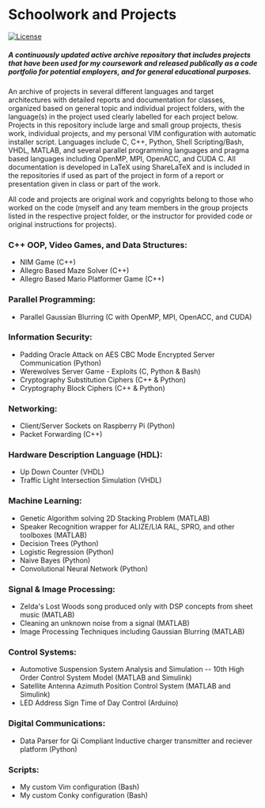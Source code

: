 # Schoolwork and Projects
[![License](https://img.shields.io/badge/License-Apache%202.0-blue.svg)](https://github.com/estradjm/Class-Work/blob/master/LICENSE.md)
##### A continuously updated active archive repository that includes projects that have been used for my coursework and released publically as a code portfolio for potential employers, and for general educational purposes. 

An archive of projects in several different languages and target architectures with detailed reports and documentation for classes, organized based on general topic and individual project folders, with the language(s) in the project used clearly labelled for each project below. Projects in this repository include large and small group projects, thesis work, individual projects, and my personal VIM configuration with automatic installer script. Languages include C, C++, Python, Shell Scripting/Bash, VHDL, MATLAB, and several parallel programming languages and pragma based languages including OpenMP, MPI, OpenACC, and CUDA C. All documentation is developed in LaTeX using ShareLaTeX and is included in the repositories if used as part of the project in form of a report or presentation given in class or part of the work.  

All code and projects are original work and copyrights belong to those who worked on the code (myself and any team members in the group projects listed in the respective project folder, or the instructor for provided code or original instructions for projects).

### C++ OOP, Video Games, and Data Structures:
- NIM Game (C++)
- Allegro Based Maze Solver (C++)
- Allegro Based Mario Platformer Game (C++)

### Parallel Programming:
- Parallel Gaussian Blurring (C with OpenMP, MPI, OpenACC, and CUDA)

### Information Security:
- Padding Oracle Attack on AES CBC Mode Encrypted Server Communication (Python)
- Werewolves Server Game - Exploits (C, Python & Bash)
- Cryptography Substitution Ciphers (C++ & Python)
- Cryptography Block Ciphers (C++ & Python)
 
### Networking:
- Client/Server Sockets on Raspberry Pi (Python)
- Packet Forwarding (C++)

### Hardware Description Language (HDL):
- Up Down Counter (VHDL)
- Traffic Light Intersection Simulation (VHDL)

### Machine Learning:
- Genetic Algorithm solving 2D Stacking Problem (MATLAB)
- Speaker Recognition wrapper for ALIZE/LIA RAL, SPRO, and other toolboxes (MATLAB)
- Decision Trees (Python)
- Logistic Regression (Python)
- Naive Bayes (Python)
- Convolutional Neural Network (Python)

### Signal & Image Processing: 
- Zelda's Lost Woods song produced only with DSP concepts from sheet music (MATLAB)
- Cleaning an unknown noise from a signal (MATLAB)
- Image Processing Techniques including Gaussian Blurring (MATLAB)

### Control Systems:
- Automotive Suspension System Analysis and Simulation -- 10th High Order Control System Model (MATLAB and Simulink)
- Satellite Antenna Azimuth Position Control System (MATLAB and Simulink)
- LED Address Sign Time of Day Control (Arduino)

### Digital Communications: 
- Data Parser for Qi Compliant Inductive charger transmitter and reciever platform (Python)

### Scripts: 
- My custom Vim configuration (Bash)
- My custom Conky configuration (Bash)

